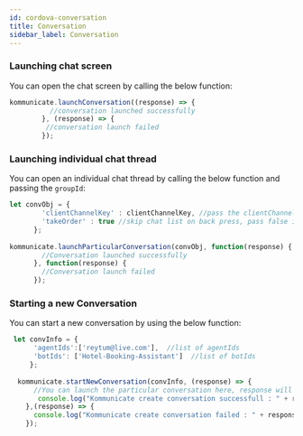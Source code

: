 ```yaml
---
id: cordova-conversation
title: Conversation
sidebar_label: Conversation
---
```


### Launching chat screen

You can open the chat screen by calling the below function:

```js
kommunicate.launchConversation((response) => {
          //conversation launched successfully
        }, (response) => {
         //conversation launch failed
        });
```

### Launching individual chat thread

You can open an individual chat thread by calling the below function and passing the `groupId`:

```js
let convObj = {
        'clientChannelKey' : clientChannelKey, //pass the clientChannelKey here
        'takeOrder' : true //skip chat list on back press, pass false if you want to show chat list on back press
      };
      
kommunicate.launchParticularConversation(convObj, function(response) {
        //Conversation launched successfully
      }, function(response) {
        //Conversation launch failed
      });
```

### Starting a new Conversation

You can start a new conversation by using the below function:

```js
 let convInfo = {
      'agentIds':['reytum@live.com'],  //list of agentIds
      'botIds': ['Hotel-Booking-Assistant']  //list of botIds
     };
     
  kommunicate.startNewConversation(convInfo, (response) => {
      //You can launch the particular conversation here, response will be the clientChannelKey
       console.log("Kommunicate create conversation successfull : " + response);
    },(response) => {
      console.log("Kommunicate create conversation failed : " + response);
    });
 ```
